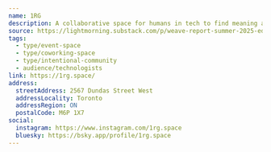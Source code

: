 ```yaml
---
name: 1RG
description: A collaborative space for humans in tech to find meaning again
source: https://lightmorning.substack.com/p/weave-report-summer-2025-edition
tags:
  - type/event-space
  - type/coworking-space
  - type/intentional-community
  - audience/technologists
link: https://1rg.space/
address:
  streetAddress: 2567 Dundas Street West
  addressLocality: Toronto
  addressRegion: ON
  postalCode: M6P 1X7
social:
  instagram: https://www.instagram.com/1rg.space
  bluesky: https://bsky.app/profile/1rg.space
---
```

